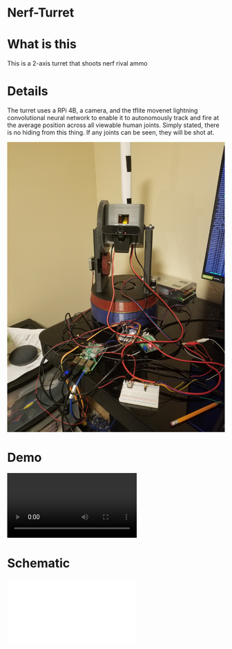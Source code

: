 # Nerf-Turret

# What is this

This is a 2-axis turret that shoots nerf rival ammo

# Details

The turret uses a RPi 4B, a camera, and the tflite movenet lightning convolutional neural network to enable it to autonomously track and fire at the average position across all viewable human joints. Simply stated, there is no hiding from this thing. If any joints can be seen, they will be shot at.

![](./media/20220917_111449.jpg)

# Demo

![](./media/turret-demo.mp4)

# Schematic

![](./media/turret-rough-schematic.pdf)
